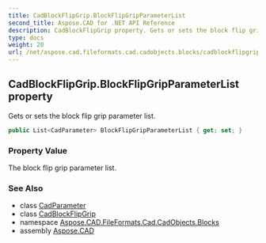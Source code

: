 ```yaml
---
title: CadBlockFlipGrip.BlockFlipGripParameterList
second_title: Aspose.CAD for .NET API Reference
description: CadBlockFlipGrip property. Gets or sets the block flip grip parameter list
type: docs
weight: 20
url: /net/aspose.cad.fileformats.cad.cadobjects.blocks/cadblockflipgrip/blockflipgripparameterlist/
---
```

## CadBlockFlipGrip.BlockFlipGripParameterList property

Gets or sets the block flip grip parameter list.

```csharp
public List<CadParameter> BlockFlipGripParameterList { get; set; }
```

### Property Value

The block flip grip parameter list.

### See Also

* class [CadParameter](../../../aspose.cad.fileformats.cad.cadparameters/cadparameter/)
* class [CadBlockFlipGrip](../)
* namespace [Aspose.CAD.FileFormats.Cad.CadObjects.Blocks](../../../aspose.cad.fileformats.cad.cadobjects.blocks/)
* assembly [Aspose.CAD](../../../)


